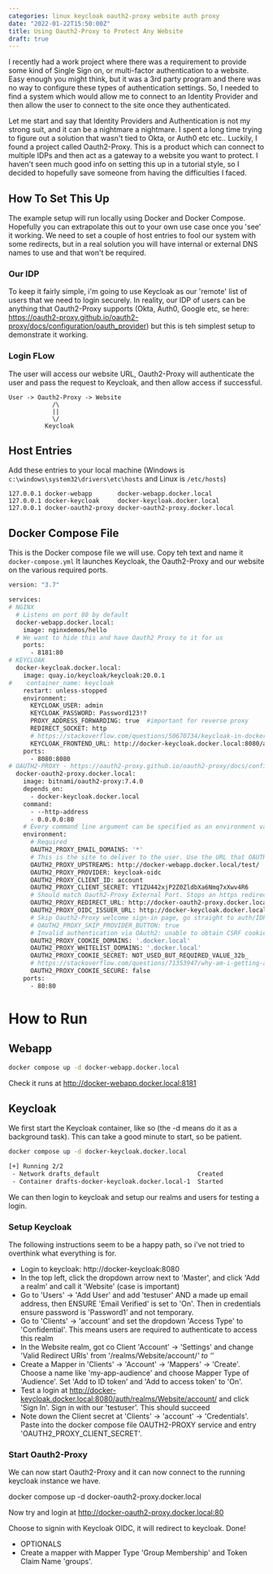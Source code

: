 ```yaml
---
categories: linux keycloak oauth2-proxy website auth proxy
date: "2022-01-22T15:50:00Z"
title: Using Oauth2-Proxy to Protect Any Website
draft: true
---
```


I recently had a work project where there was a requirement to provide some kind of Single Sign on, or multi-factor authentication to a website. Easy enough you might think, but it was a 3rd party program and there was no way to configure these types of authentication settings. So, I needed to find a system which would allow me to connect to an Identity Provider and then allow the user to connect to the site once they authenticated. 

Let me start and say that Identity Providers and Authentication is not my strong suit, and it can be a nightmare a nightmare. I spent a long time trying to figure out a solution that wasn't tied to Okta, or Auth0 etc etc.. Luckily, I found a project called Oauth2-Proxy. This is a product which can connect to multiple IDPs and then act as a gateway to a website you want to protect. I haven't seen much good info on setting this up in a tutorial style, so I decided to hopefully save someone from having the difficulties I faced. 

## How To Set This Up

The example setup will run locally using Docker and Docker Compose. Hopefully you can extrapolate this out to your own use case once you 'see' it working. We need to set a couple of host entries to fool our system with some redirects, but in a real solution you will have internal or external DNS names to use and that won't be required.

### Our IDP
To keep it fairly simple, i'm going to use Keycloak as our 'remote' list of users that we need to login securely. In reality, our IDP of users can be anything that Oauth2-Proxy supports (Okta, Auth0, Google etc, se here: https://oauth2-proxy.github.io/oauth2-proxy/docs/configuration/oauth_provider) but this is teh simplest setup to demonstrate it working.

### Login FLow
The user will access our website URL, Oauth2-Proxy will authenticate the user and pass the request to Keycloak, and then allow access if successful.

```text
User -> Oauth2-Proxy -> Website
            /\
            ||
            \/
          Keycloak
```

## Host Entries

Add these entries to your local machine (Windows is ```c:\windows\system32\drivers\etc\hosts``` and Linux is ```/etc/hosts```)

```text
127.0.0.1 docker-webapp       docker-webapp.docker.local
127.0.0.1 docker-keycloak     docker-keycloak.docker.local
127.0.0.1 docker-oauth2-proxy docker-oauth2-proxy.docker.local
```

## Docker Compose File

This is the Docker compose file we will use. Copy teh text and name it ```docker-compose.yml``` It launches Keycloak, the Oauth2-Proxy and our website on the various required ports.

```dockerfile
version: "3.7"

services:
# NGINX
  # Listens on port 80 by default
  docker-webapp.docker.local:
    image: nginxdemos/hello
  # We want to hide this and have Oauth2 Proxy to it for us
    ports:
      - 8181:80
# KEYCLOAK
  docker-keycloak.docker.local:
    image: quay.io/keycloak/keycloak:20.0.1
#    container_name: keycloak
    restart: unless-stopped
    environment:
      KEYCLOAK_USER: admin
      KEYCLOAK_PASSWORD: Password123!?
      PROXY_ADDRESS_FORWARDING: true  #important for reverse proxy
      REDIRECT_SOCKET: http
      # https://stackoverflow.com/questions/50670734/keycloak-in-docker-compose-network:
      KEYCLOAK_FRONTEND_URL: http://docker-keycloak.docker.local:8080/auth
    ports:
      - 8080:8080
# OAUTH2-PROXY - https://oauth2-proxy.github.io/oauth2-proxy/docs/configuration/oauth_provider/#keycloak-oidc-auth-provider
  docker-oauth2-proxy.docker.local:
    image: bitnami/oauth2-proxy:7.4.0
    depends_on:
      - docker-keycloak.docker.local
    command:
      - --http-address
      - 0.0.0.0:80
    # Every command line argument can be specified as an environment variable by prefixing it with OAUTH2_PROXY_, capitalising it, and replacing hypens (-) with underscores (_).
    environment:
      # Required
      OAUTH2_PROXY_EMAIL_DOMAINS: '*'
      # This is the site to deliver to the user. Use the URL that OAUTH2-PROXY can see. NOT what the user can see. It will reverse proxy this to the user
      OAUTH2_PROXY_UPSTREAMS: http://docker-webapp.docker.local/test/
      OAUTH2_PROXY_PROVIDER: keycloak-oidc
      OAUTH2_PROXY_CLIENT_ID: account
      OAUTH2_PROXY_CLIENT_SECRET: YT1ZU442xjP2Z0ZldbXa6Nmq7xXwv4R6
      # Should match Oauth2-Proxy External Port. Stops an https redirect
      OAUTH2_PROXY_REDIRECT_URL: http://docker-oauth2-proxy.docker.local/oauth2/callback
      OAUTH2_PROXY_OIDC_ISSUER_URL: http://docker-keycloak.docker.local:8080/auth/realms/Website
      # Skip Oauth2-Proxy welcome sign-in page, go straight to auth/IDP
      # OAUTH2_PROXY_SKIP_PROVIDER_BUTTON: true
      # Invalid authentication via OAuth2: unable to obtain CSRF cookie: https://github.com/oauth2-proxy/oauth2-proxy/issues/1488
      OAUTH2_PROXY_COOKIE_DOMAINS: '.docker.local'
      OAUTH2_PROXY_WHITELIST_DOMAINS: '.docker.local'
      OAUTH2_PROXY_COOKIE_SECRET: NOT_USED_BUT_REQUIRED_VALUE_32b_
      # https://stackoverflow.com/questions/71353947/why-am-i-getting-a-csrf-403-from-oauth2-proxy-when-running-on-gke-but-not-locall:
      OAUTH2_PROXY_COOKIE_SECURE: false
    ports:
      - 80:80
```


# How to Run 

## Webapp

```bash
docker compose up -d docker-webapp.docker.local
```

Check it runs at http://docker-webapp.docker.local:8181

## Keycloak

We first start the Keycloak container, like so (the -d means do it as a background task). This can take a good minute to start, so be patient.

```bash
docker compose up -d docker-keycloak.docker.local

[+] Running 2/2
 - Network drafts_default                           Created                                                                                                        0.0s
 - Container drafts-docker-keycloak.docker.local-1  Started  
```

We can then login to keycloak and setup our realms and users for testing a login.

### Setup Keycloak

The following instructions seem to be a happy path, so i've not tried to overthink what everything is for. 

- Login to keycloak: http://docker-keycloak:8080
- In the top left, click the dropdown arrow next to 'Master', and click 'Add a realm' and call it 'Website' (case is important)
- Go to 'Users' -> 'Add User' and add 'testuser' AND a made up email address, then ENSURE 'Email Verified' is set to 'On'. Then in credentials ensure password is 'Password1' and not temporary.
- Go to 'Clients' -> 'account' and set the dropdown 'Access Type' to 'Confidential'. This means users are required to authenticate to access this realm
- In the Website realm, got co Client 'Account' -> 'Settings' and change 'Valid Redirect URIs' from '/realms/Website/account/*' to '*'
- Create a Mapper in 'Clients' -> 'Account' -> 'Mappers' -> 'Create'. Choose a name like 'my-app-audience' and choose Mapper Type of 'Audience'. Set 'Add to ID token' and  'Add to access token' to 'On'.
- Test a login at http://docker-keycloak.docker.local:8080/auth/realms/Website/account/ and click 'Sign In'. Sign in with our 'testuser'. This should succeed
- Note down the Client secret at 'Clients' -> 'account' -> 'Credentials'. Paste into the docker compose file OAUTH2-PROXY service and entry 'OAUTH2_PROXY_CLIENT_SECRET'.

### Start Oauth2-Proxy
We can now start Oauth2-Proxy and it can now connect to the running keycloak instance we have.

docker compose up -d docker-oauth2-proxy.docker.local

Now try and login at http://docker-oauth2-proxy.docker.local:80

Choose to signin with Keycloak OIDC, it will redirect to keycloak. Done!

- OPTIONALS
- Create a mapper with Mapper Type 'Group Membership' and Token Claim Name 'groups'.
